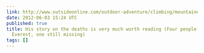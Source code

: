 ```yaml
---
link: http://www.outsideonline.com/outdoor-adventure/climbing/mountaineering/everest-2012/Five-Confirmed-Dead-in-Two-Days-on-Everest-and-Lhotse.html
date: 2012-06-03 15:24 UTC
published: true
title: His story on the deaths is very much worth reading (Four people dead on Mt.
  Everest, one still missing)
tags: []
---
```



